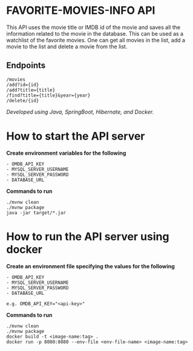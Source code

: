 # FAVORITE-MOVIES-INFO API

This API uses the movie title or IMDB id of the movie and saves all the information related to the movie in the database. This can be used as a watchlist of the favorite movies. One can get all movies in the list, add a movie to the list and delete a movie from the list.

## Endpoints
```
/movies
/add?id={id}
/add?title={title}
/find?title={title}&year={year}
/delete/{id}
```

*Developed using Java, SpringBoot, Hibernate, and Docker.*

# How to start the API server

**Create environment variables for the following**
```
- OMDB_API_KEY
- MYSQL_SERVER_USERNAME
- MYSQL_SERVER_PASSWORD
- DATABASE_URL
```

**Commands to run**
```
./mvnw clean
./mvnw package
java -jar target/*.jar
```

# How to run the API server using docker

**Create an environment file specifying the values for the following**
```
- OMDB_API_KEY
- MYSQL_SERVER_USERNAME
- MYSQL_SERVER_PASSWORD
- DATABASE_URL

e.g. OMDB_API_KEY="<api-key>"
```

**Commands to run**
```
./mvnw clean
./mvnw package
docker build -t <image-name:tag> .
docker run -p 8080:8080 --env-file <env-file-name> <image-name:tag>
```
